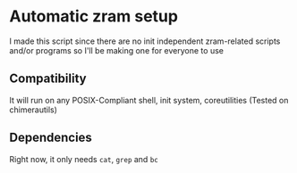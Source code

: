 # Automatic zram setup

I made this script since there are no init independent zram-related scripts and/or programs so I'll be making one for everyone to use

## Compatibility

It will run on any POSIX-Compliant shell, init system, coreutilities (Tested on chimerautils)

## Dependencies

Right now, it only needs `cat`, `grep` and `bc`
